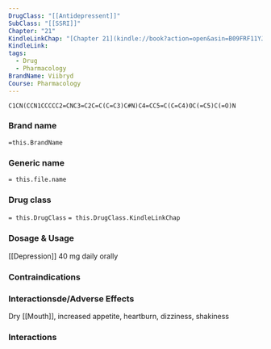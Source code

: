 ```yaml
---
DrugClass: "[[Antidepressent]]"
SubClass: "[[SSRI]]"
Chapter: "21"
KindleLinkChap: "[Chapter 21](kindle://book?action=open&asin=B09FRF11YJ&location=10945)"
KindleLink: 
tags:
  - Drug
  - Pharmacology
BrandName: Viibryd
Course: Pharmacology
---
```

```smiles
C1CN(CCN1CCCCC2=CNC3=C2C=C(C=C3)C#N)C4=CC5=C(C=C4)OC(=C5)C(=O)N
```

### Brand name
`=this.BrandName`
### Generic name
`= this.file.name`
### Drug class 
`= this.DrugClass`
	`= this.DrugClass.KindleLinkChap`

### Dosage & Usage
[[Depression]]
40 mg daily orally

### Contraindications

### Interactionsde/Adverse Effects
Dry [[Mouth]], increased appetite, heartburn, dizziness, shakiness

### Interactions

 